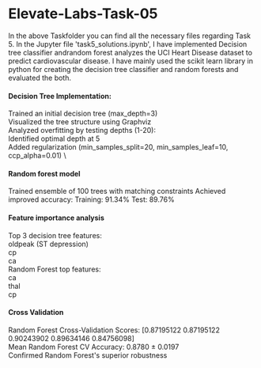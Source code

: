 # Elevate-Labs-Task-05

In the above Taskfolder you can find all the necessary files regarding Task 5. In the Jupyter file 'task5_solutions.ipynb', I have implemented Decision tree classifier andrandom forest  analyzes the UCI Heart Disease dataset to predict cardiovascular disease. I have mainly used the scikit learn library in python for creating the decision tree classifier and random forests and evaluated the both.

#### Decision Tree Implementation: 
Trained an initial decision tree (max_depth=3) \
Visualized the tree structure using Graphviz \
Analyzed overfitting by testing depths (1-20): \
Identified optimal depth at 5 \
Added regularization (min_samples_split=20, min_samples_leaf=10, ccp_alpha=0.01) \

#### Random forest model
Trained ensemble of 100 trees with matching constraints
Achieved improved accuracy:
Training: 91.34%
Test: 89.76%

#### Feature importance analysis
Top 3 decision tree features: \
oldpeak (ST depression) \
cp \
ca \
Random Forest top features: \
ca \
thal \
cp

#### Cross Validation
Random Forest Cross-Validation Scores: [0.87195122 0.87195122 0.90243902 0.89634146 0.84756098] \
Mean Random Forest CV Accuracy: 0.8780 ± 0.0197 \
Confirmed Random Forest's superior robustness
